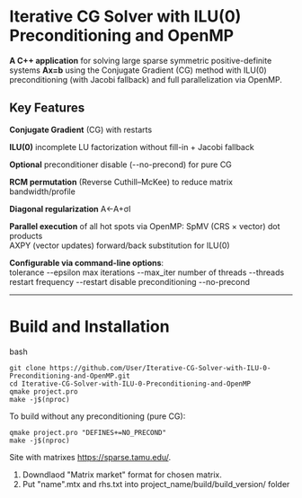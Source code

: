 # Iterative CG Solver with ILU(0) Preconditioning and OpenMP

**A C++ application** for solving large sparse symmetric positive-definite systems **Ax=b** using the Conjugate Gradient (CG) method with ILU(0) preconditioning (with Jacobi fallback) and full parallelization via OpenMP.

## Key Features

**Conjugate Gradient** (CG) with restarts

**ILU(0)** incomplete LU factorization without fill-in + Jacobi fallback

**Optional** preconditioner disable (--no-precond) for pure CG

**RCM permutation** (Reverse Cuthill–McKee) to reduce matrix bandwidth/profile

**Diagonal regularization** A<-A+σI

**Parallel execution** of all hot spots via OpenMP: 
  SpMV (CRS × vector) 
  dot products  
  AXPY (vector updates)
  forward/back substitution for ILU(0)  
  
**Configurable via command-line options**:  
  tolerance --epsilon 
  max iterations --max_iter 
  number of threads --threads 
  restart frequency --restart 
  disable preconditioning --no-precond

---
#  Build and Installation
bash

```
git clone https://github.com/User/Iterative-CG-Solver-with-ILU-0-Preconditioning-and-OpenMP.git
cd Iterative-CG-Solver-with-ILU-0-Preconditioning-and-OpenMP
qmake project.pro
make -j$(nproc)
```
To build without any preconditioning (pure CG):
```
qmake project.pro "DEFINES+=NO_PRECOND"
make -j$(nproc)
```
Site with matrixes https://sparse.tamu.edu/. 
1) Downdlaod "Matrix market" format for chosen matrix.
2) Put "name".mtx and rhs.txt into project_name/build/build_version/ folder

